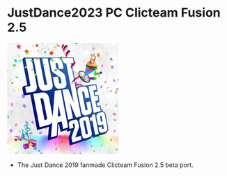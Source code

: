 # JustDance2023 PC Clicteam Fusion 2.5
![JustDance](Logo.png)
- The Just Dance 2019 fanmade Clicteam Fusion 2.5 beta port.
